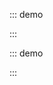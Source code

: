 ::: demo

<template>
  <lay-dropdown>
    <lay-button>下拉菜单</lay-button>
    <template #content>
    </template>
  </lay-dropdown>
</template>

<script>
import { ref } from 'vue'

export default {
  setup() {

    return {
    }
  }
}
</script>

:::

::: demo

<template>
  <lay-dropdown>
    <lay-button>Hover 触发</lay-button>
    <template #content>
    </template>
  </lay-dropdown>
  &nbsp;&nbsp;
    <lay-dropdown>
    <lay-button>Click 触发</lay-button>
    <template #content>
    </template>
  </lay-dropdown>
</template>

<script>
import { ref } from 'vue'

export default {
  setup() {

    return {
    }
  }
}
</script>

:::